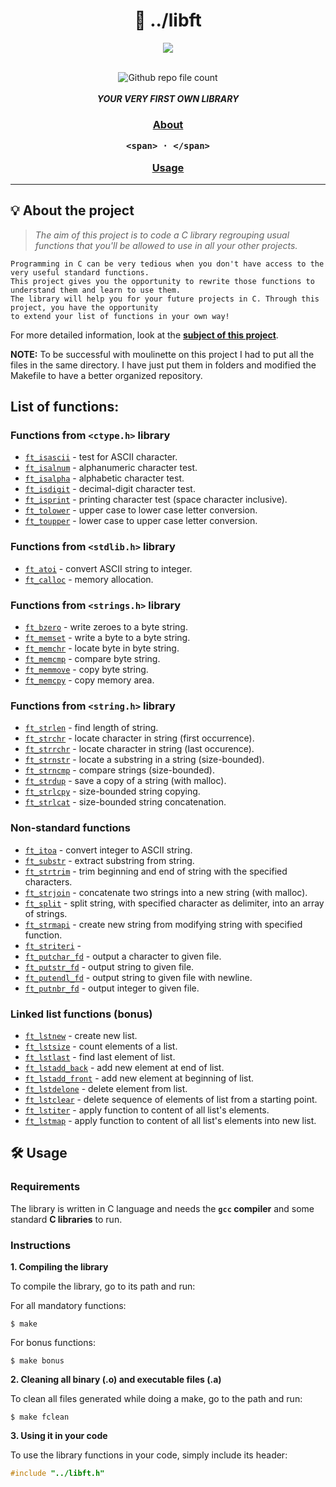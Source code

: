 <div align=center >
<h1>🧰 ../libft</h1>
<a href="https://github.com/h-beeen/42cursus/tree/master/../libft"><img src="https://user-images.githubusercontent.com/112257466/213332349-fbcc97f6-2e2d-472c-8ef9-a015662a2fdb.png"/></a>
</div>
<br/>


<p align="center">
<img alt="Github repo file count" src="https://img.shields.io/github/directory-file-count/h-beeen/42Cursus/../libft/../libft?logo=c&style=for-the-badge" /><br/><br/>
	<b><i>YOUR VERY FIRST OWN LIBRARY</i></b><br>
</p>

<p align="center">
	
</p>

<h3 align="center">

  [**About**](#-about-the-project)
  	
    <span> · </span>

  [**Usage**](#-usage)

</h3>

---

## 💡 About the project

> _The aim of this project is to code a C library regrouping usual functions that you'll be allowed to use in all your other projects._

	Programming in C can be very tedious when you don't have access to the very useful standard functions.
	This project gives you the opportunity to rewrite those functions to understand them and learn to use them.
	The library will help you for your future projects in C. Through this project, you have the opportunity
	to extend your list of functions in your own way!

For more detailed information, look at the [**subject of this project**](https://github.com/Surfi89/42cursus/tree/main/Subject%20PDFs).

**NOTE:** To be successful with moulinette on this project I had to put all the files in the same directory.
I have just put them in folders and modified the Makefile to have a better organized repository.

## List of functions:

### Functions from `<ctype.h>` library

* [`ft_isascii`](../libft/ft_isascii.c)			- test for ASCII character.
* [`ft_isalnum`](../libft/ft_isalnum.c)			- alphanumeric character test.
* [`ft_isalpha`](../libft/ft_isalpha.c)			- alphabetic character test.
* [`ft_isdigit`](../libft/ft_isdigit.c)			- decimal-digit character test.
* [`ft_isprint`](../libft/ft_isprint.c)			- printing character test (space character inclusive).
* [`ft_tolower`](../libft/ft_tolower.c)			- upper case to lower case letter conversion.
* [`ft_toupper`](../libft/ft_toupper.c)			- lower case to upper case letter conversion.

### Functions from `<stdlib.h>` library

* [`ft_atoi`](../libft/ft_atoi.c)		- convert ASCII string to integer.
* [`ft_calloc`](../libft/ft_calloc.c)	- memory allocation.

### Functions from `<strings.h>` library

* [`ft_bzero`](../libft/ft_bzero.c)		- write zeroes to a byte string.
* [`ft_memset`](../libft/ft_memset.c)		- write a byte to a byte string.
* [`ft_memchr`](../libft/ft_memchr.c)		- locate byte in byte string.
* [`ft_memcmp`](../libft/ft_memcmp.c)		- compare byte string.
* [`ft_memmove`](../libft/ft_memmove.c)	- copy byte string.
* [`ft_memcpy`](../libft/ft_memcpy.c)		- copy memory area.

### Functions from `<string.h>` library

* [`ft_strlen`](../libft/ft_strlen.c)				- find length of string.
* [`ft_strchr`](../libft/ft_strchr.c)				- locate character in string (first occurrence).
* [`ft_strrchr`](../libft/ft_strrchr.c)			- locate character in string (last occurence).
* [`ft_strnstr`](../libft/ft_strnstr.c)			- locate a substring in a string (size-bounded).
* [`ft_strncmp`](../libft/ft_strncmp.c) 			- compare strings (size-bounded).
* [`ft_strdup`](../libft/ft_strdup.c)				- save a copy of a string (with malloc).
* [`ft_strlcpy`](../libft/ft_strlcpy.c)			- size-bounded string copying.
* [`ft_strlcat`](../libft/ft_strlcat.c)			- size-bounded string concatenation.

### Non-standard functions

* [`ft_itoa`](../libft/ft_itoa.c)					- convert integer to ASCII string.
* [`ft_substr`](../libft/ft_substr.c)				- extract substring from string.
* [`ft_strtrim`](../libft/ft_strtrim.c)			- trim beginning and end of string with the specified characters.
* [`ft_strjoin`](../libft/ft_strjoin.c)			- concatenate two strings into a new string (with malloc).
* [`ft_split`](../libft/ft_split.c)				- split string, with specified character as delimiter, into an array of strings.
* [`ft_strmapi`](../libft/ft_strmapi.c)			- create new string from modifying string with specified function.
* [`ft_striteri`](../libft/ft_striteri.c)			- 
* [`ft_putchar_fd`](../libft/ft_putchar_fd.c)		- output a character to given file.
* [`ft_putstr_fd`](../libft/ft_putstr_fd.c)		- output string to given file.
* [`ft_putendl_fd`](../libft/ft_putendl_fd.c)		- output string to given file with newline.
* [`ft_putnbr_fd`](../libft/ft_putnbr_fd.c)		- output integer to given file.

### Linked list functions (bonus)

* [`ft_lstnew`](../libft/ft_lstnew.c)				- create new list.
* [`ft_lstsize`](../libft/ft_lstsize.c)			- count elements of a list.
* [`ft_lstlast`](../libft/ft_lstlast.c)			- find last element of list.
* [`ft_lstadd_back`](../libft/ft_lstadd_back.c)	- add new element at end of list.
* [`ft_lstadd_front`](../libft/ft_lstadd_front.c)	- add new element at beginning of list.
* [`ft_lstdelone`](../libft/ft_lstdelone.c)		- delete element from list.
* [`ft_lstclear`](../libft/ft_lstclear.c)			- delete sequence of elements of list from a starting point.
* [`ft_lstiter`](../libft/ft_lstiter.c)			- apply function to content of all list's elements.
* [`ft_lstmap`](../libft/ft_lstmap.c)				- apply function to content of all list's elements into new list.


## 🛠️ Usage

### Requirements

The library is written in C language and needs the **`gcc` compiler** and some standard **C libraries** to run.

### Instructions

**1. Compiling the library**

To compile the library, go to its path and run:

For all mandatory functions:

```shell
$ make
```

For bonus functions:

```shell
$ make bonus
```

**2. Cleaning all binary (.o) and executable files (.a)**

To clean all files generated while doing a make, go to the path and run:

```shell
$ make fclean
```

**3. Using it in your code**

To use the library functions in your code, simply include its header:

```C
#include "../libft.h"
```
